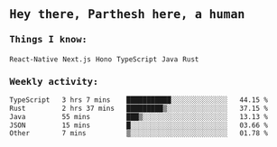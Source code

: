 <samp>
    <h2>Hey there, Parthesh here, a human</h2>
    <h3>Things I know: </h3>
    <code>React-Native</code> <code>Next.js</code> <code>Hono</code> <code>TypeScript</code> <code>Java</code> <code>Rust</code>
    <h3>Weekly activity:</h3>
<!--START_SECTION:waka-->

```txt
TypeScript   3 hrs 7 mins    ███████████░░░░░░░░░░░░░░   44.15 %
Rust         2 hrs 37 mins   █████████▒░░░░░░░░░░░░░░░   37.15 %
Java         55 mins         ███▒░░░░░░░░░░░░░░░░░░░░░   13.13 %
JSON         15 mins         █░░░░░░░░░░░░░░░░░░░░░░░░   03.66 %
Other        7 mins          ▒░░░░░░░░░░░░░░░░░░░░░░░░   01.78 %
```

<!--END_SECTION:waka-->
</samp>
